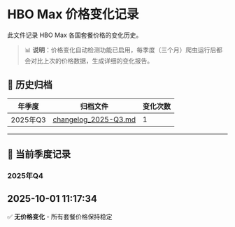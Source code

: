 # HBO Max 价格变化记录

此文件记录 HBO Max 各国套餐价格的变化历史。

> 📊 **说明**：价格变化自动检测功能已启用，每季度（三个月）爬虫运行后都会对比上次的价格数据，生成详细的变化报告。

## 📁 历史归档

| 年季度 | 归档文件 | 变化次数 |
|--------|----------|----------|
| 2025年Q3 | [changelog_2025-Q3.md](changelog_archive/changelog_2025-Q3.md) | 1 |

---

## 📅 当前季度记录

### 2025年Q4
## 2025-10-01 11:17:34

✅ **无价格变化** - 所有套餐价格保持稳定



